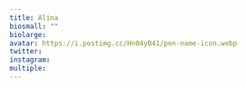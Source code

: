 ```yaml
---
title: Alina
biosmall: ""
biolarge:
avatar: https://i.postimg.cc/Hn04yB41/pen-name-icon.webp
twitter:
instagram:
multiple:
---
```

